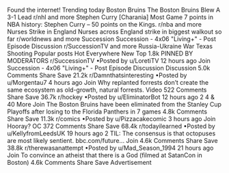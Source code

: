 Found the internet!
Trending today
Boston Bruins
The Boston Bruins Blew A 3-1 Lead
r/nhl and more
Stephen Curry
[Charania] Most Game 7 points in NBA history: Stephen Curry – 50 points on the Kings.
r/nba and more
Nurses Strike in England
Nurses across England strike in biggest walkout so far
r/worldnews and more
Succession
Succession - 4x06 "Living+" - Post Episode Discussion
r/SuccessionTV and more
Russia-Ukraine War
Texas Shooting
Popular posts
Hot
Everywhere
New
Top
1.8k
PINNED BY MODERATORS
r/SuccessionTV
•Posted by
u/LoretiTV
12 hours ago
Join
Succession - 4x06 "Living+" - Post Episode Discussion
Discussion
5.0k Comments
Share
Save
21.2k
r/Damnthatsinteresting
•Posted by
u/Morgentau7
4 hours ago
Join
Why replanted forrests don’t create the same ecosystem as old-growth, natural forrests.
Video
522 Comments
Share
Save
36.7k
r/hockey
•Posted by
u/EliminatorBot
12 hours ago
2
4
& 40 More
Join
The Boston Bruins have been eliminated from the Stanley Cup Playoffs after losing to the Florida Panthers in 7 games
4.8k Comments
Share
Save
11.3k
r/comics
•Posted by
u/Pizzacakecomic
3 hours ago
Join
Hooray?
OC
372 Comments
Share
Save
68.4k
r/todayilearned
•Posted by
u/KellyfromLeedsUK
19 hours ago
2
TIL: The consensus is that octopuses are most likely sentient.
bbc.com/future...
Join
4.6k Comments
Share
Save
38.8k
r/therewasanattempt
•Posted by
u/Mad_Season_1994
21 hours ago
Join
To convince an atheist that there is a God (filmed at SatanCon in Boston)
4.6k Comments
Share
Save
Advertisement